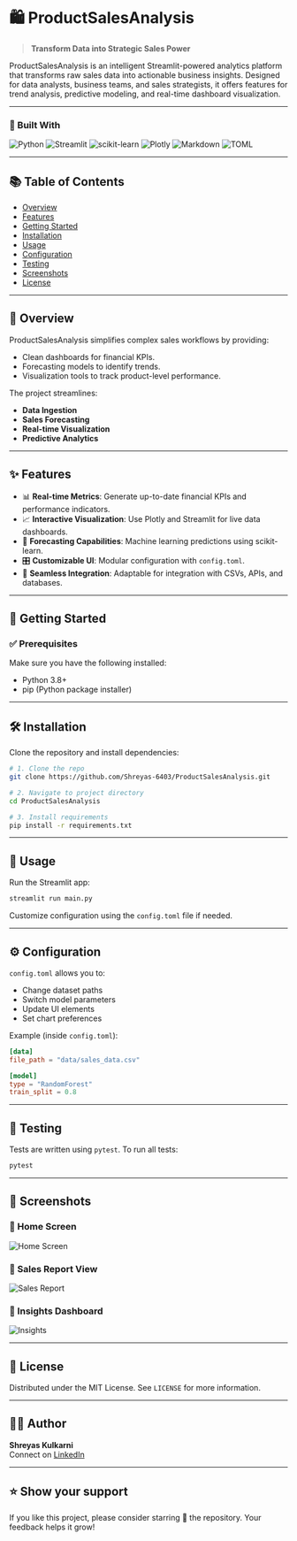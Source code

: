 # 🛍️ ProductSalesAnalysis

> **Transform Data into Strategic Sales Power**

ProductSalesAnalysis is an intelligent Streamlit-powered analytics platform that transforms raw sales data into actionable business insights. Designed for data analysts, business teams, and sales strategists, it offers features for trend analysis, predictive modeling, and real-time dashboard visualization.

---

### 📌 Built With

![Python](https://img.shields.io/badge/Python-3.10-blue)
![Streamlit](https://img.shields.io/badge/Streamlit-Data%20Apps-red)
![scikit-learn](https://img.shields.io/badge/ML-scikit--learn-orange)
![Plotly](https://img.shields.io/badge/Viz-Plotly-blueviolet)
![Markdown](https://img.shields.io/badge/docs-Markdown-black)
![TOML](https://img.shields.io/badge/config-TOML-brown)

---

## 📚 Table of Contents

- [Overview](#overview)
- [Features](#features)
- [Getting Started](#getting-started)
- [Installation](#installation)
- [Usage](#usage)
- [Configuration](#configuration)
- [Testing](#testing)
- [Screenshots](#screenshots)
- [License](#license)

---

## 🧠 Overview

ProductSalesAnalysis simplifies complex sales workflows by providing:
- Clean dashboards for financial KPIs.
- Forecasting models to identify trends.
- Visualization tools to track product-level performance.

The project streamlines:
- **Data Ingestion**
- **Sales Forecasting**
- **Real-time Visualization**
- **Predictive Analytics**

---

## ✨ Features

- 📊 **Real-time Metrics**: Generate up-to-date financial KPIs and performance indicators.
- 📈 **Interactive Visualization**: Use Plotly and Streamlit for live data dashboards.
- 🧠 **Forecasting Capabilities**: Machine learning predictions using scikit-learn.
- 🎛️ **Customizable UI**: Modular configuration with `config.toml`.
- 🔗 **Seamless Integration**: Adaptable for integration with CSVs, APIs, and databases.

---

## 🚀 Getting Started

### ✅ Prerequisites

Make sure you have the following installed:
- Python 3.8+
- pip (Python package installer)

---

## 🛠️ Installation

Clone the repository and install dependencies:

```bash
# 1. Clone the repo
git clone https://github.com/Shreyas-6403/ProductSalesAnalysis.git

# 2. Navigate to project directory
cd ProductSalesAnalysis

# 3. Install requirements
pip install -r requirements.txt
```

---

## 🧪 Usage

Run the Streamlit app:

```bash
streamlit run main.py
```

Customize configuration using the `config.toml` file if needed.

---

## ⚙️ Configuration

`config.toml` allows you to:
- Change dataset paths
- Switch model parameters
- Update UI elements
- Set chart preferences

Example (inside `config.toml`):

```toml
[data]
file_path = "data/sales_data.csv"

[model]
type = "RandomForest"
train_split = 0.8
```

---

## 🧪 Testing

Tests are written using `pytest`. To run all tests:

```bash
pytest
```

---

## 📸 Screenshots

### 🔹 Home Screen

![Home Screen](https://blogger.googleusercontent.com/img/a/AVvXsEh5v3sCzgyYpeeEA3wiLCRU_8tLNSIM2KDp-ljFODgg4JcfM5J5z7okUO_ZXiHRjxxG4NWgMHmwcMe9_TlO4RfDTwRzTyomVlO5tW56ILnRnUSuLazmXiF6NWe6Qf1nMbxDuGAiuGmntl9zZ5Ak_NqDVAxSlDfWsu4D2TqYQVLrpDTEswi0ZSNw87id_SzJ=w372-h349)

### 🔹 Sales Report View

![Sales Report](https://blogger.googleusercontent.com/img/a/AVvXsEivMWaPapDogBYRXjmkfROBfqWVtb6ajMeNSgCtd0BfQZyXxHkTra2Hn0Lj9RiiuBkjU40nL3XvqpcS0uzpJrYlGdu1Roxvu3gFC1liTqlqaui_7Sf-JHM86ysYqoWVZuGi7QOCq8B1dvXeFF0s9ypLeiNBIa7qfFOJOawHk8RLHqnYvlS6uk5QHCS-8r_O=w383-h238)

### 🔹 Insights Dashboard

![Insights](https://blogger.googleusercontent.com/img/a/AVvXsEjUedbNOtHFyu-ZFPk70CHS-HtVpAUFcXA9XBQuVxeK0wbrwdRUm3xNmch80ebGUx7uf12hR-Fa7kUcoFL7BhGWfrSkZBwNzXrNGlKcKuZYucmoRyONbb7OjoqzjdYCKaBbkP38dAjXj9kJiud_DvfJK467lUg22j3tOBqqYOPiyxREiybAKX80ZB7kv1gk=w390-h314)

---

## 📄 License

Distributed under the MIT License. See `LICENSE` for more information.

---

## 🙋‍♂️ Author

**Shreyas Kulkarni**  
Connect on [LinkedIn](https://www.linkedin.com/in/shreyas-kulkarni-dev)

---

## ⭐️ Show your support

If you like this project, please consider starring 🌟 the repository. Your feedback helps it grow!
